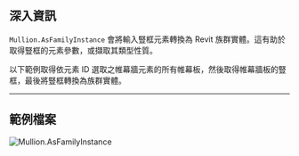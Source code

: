 ## 深入資訊
`Mullion.AsFamilyInstance` 會將輸入豎框元素轉換為 Revit 族群實體。這有助於取得豎框的元素參數，或擷取其類型性質。

以下範例取得依元素 ID 選取之帷幕牆元素的所有帷幕板，然後取得帷幕牆板的豎框，最後將豎框轉換為族群實體。
___
## 範例檔案

![Mullion.AsFamilyInstance](./Revit.Elements.Mullion.AsFamilyInstance_img.jpg)
